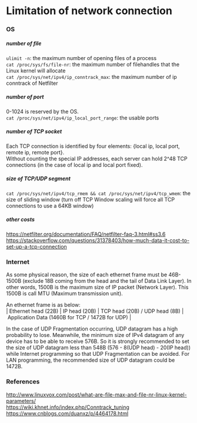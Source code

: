 # Limitation of network connection


### OS ###
##### number of file #####
`ulimit -n`: the maximum number of opening files of a process<br>
`cat /proc/sys/fs/file-nr`: the maximum number of filehandles that the Linux kernel will allocate<br>
`cat /proc/sys/net/ipv4/ip_conntrack_max`: the maximum number of ip conntrack of Netfilter<br>

##### number of port #####
0-1024 is reserved by the OS.<br>
`cat /proc/sys/net/ipv4/ip_local_port_range`: the usable ports<br>

##### number of TCP socket #####
Each TCP connection is identified by four elements: {local ip, local port, remote ip, remote port}.<br>
Without counting the special IP addresses, each server can hold 2^48 TCP connections (in the case of local ip and local port fixed).<br>

##### size of TCP/UDP segment #####
`cat /proc/sys/net/ipv4/tcp_rmem && cat /proc/sys/net/ipv4/tcp_wmem`: the size of sliding window (turn off TCP Window scaling will force all TCP connections to use a 64KB window)<br>

##### other costs #####
https://netfilter.org/documentation/FAQ/netfilter-faq-3.html#ss3.6<br>
https://stackoverflow.com/questions/31378403/how-much-data-it-cost-to-set-up-a-tcp-connection<br>

### Internet ###
As some physical reason, the size of each ethernet frame must be 46B-1500B (exclude 18B coming from the head and the tail of Data Link Layer). In other words, 1500B is the maximum size of IP packet (Network Layer). This 1500B is call MTU (Maximum transmission unit).<br>

An ethernet frame is as below:<br>
|&nbsp;Ethernet head (22B)&nbsp;|&nbsp;IP head (20B)&nbsp;|&nbsp;TCP head (20B) / UDP head (8B)&nbsp;|&nbsp;Application Data (1460B for TCP / 1472B for UDP)&nbsp;|<br>

In the case of UDP Fragmentation occurring, UDP datagram has a high probability to lose. Meanwhile, the minimum size of IPv4 datagram of any device has to be able to receive 576B. So it is strongly recommended to set the size of UDP datagram less than 548B (576 - 8(UDP head) - 20(IP head)) while Internet programming so that UDP Fragmentation can be avoided. For LAN programming, the recommended size of UDP datagram could be 1472B.<br>

### References ###
http://www.linuxvox.com/post/what-are-file-max-and-file-nr-linux-kernel-parameters/<br>
https://wiki.khnet.info/index.php/Conntrack_tuning<br>
https://www.cnblogs.com/duanxz/p/4464178.html<br>

